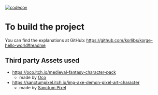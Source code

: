 [![codecov](https://codecov.io/gh/jackcat13/myDailyApocalypse/branch/main/graph/badge.svg?token=FGP7QVU08I)](https://codecov.io/gh/jackcat13/myDailyApocalypse)

# To build the project

You can find the explanations at GitHub: <https://github.com/korlibs/korge-hello-world#readme>

## Third party Assets used

- https://oco.itch.io/medieval-fantasy-character-pack
  - made by [Oco](https://itch.io/profile/oco)
- https://sanctumpixel.itch.io/imp-axe-demon-pixel-art-character
  - made by [Sanctum Pixel](https://sanctumpixel.itch.io/)